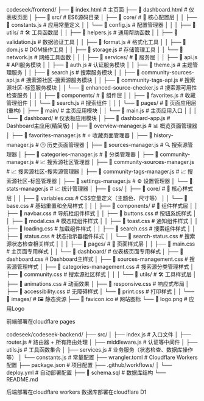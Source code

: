 codeseek/frontend/
├── 📄 index.html                              # 主页面
├── 📄 dashboard.html                          # 仪表板页面
│
├── 📁 src/                                    # ES6源码目录
│   ├── 📁 core/                              # 🎯 核心配置层
│   │   ├── 📄 constants.js                   # 应用常量定义
│   │   └── 📄 config.js                      # 配置管理器
│   │
│   ├── 📁 utils/                             # 🛠️ 工具函数层
│   │   ├── 📄 helpers.js                     # 通用帮助函数
│   │   ├── 📄 validation.js                  # 数据验证工具
│   │   ├── 📄 format.js                      # 格式化工具
│   │   ├── 📄 dom.js                         # DOM操作工具
│   │   ├── 📄 storage.js                     # 存储管理工具
│   │   └── 📄 network.js                     # 网络工具函数
│   │
│   ├── 📁 services/                          # 🔧 服务层
│   │   ├── 📄 api.js                         # API服务模块
│   │   ├── 📄 auth.js                        # 认证服务模块
│   │   ├── 📄 theme.js                       # 主题管理服务
│   │   ├── 📄 search.js                      # 搜索服务模块
│   │   ├── 📄 community-sources-api.js       # 搜索源社区-搜索源服务模块
│   │   ├── 📄 community-tags-api.js          # 搜索源社区-标签服务模块
│   │   └── 📄 enhanced-source-checker.js     # 搜索源可用性检查服务
│   │
│   ├── 📁 components/                        # 🧩 组件层
│   │   ├── 📄 favorites.js                   # 收藏管理组件
│   │   └── 📄 search.js                      # 搜索组件
│   │
│   └── 📁 pages/                             # 🚀 页面应用层 (重构)
│       ├── 📁 main/                          # 主页应用模块
│       │   └── 📄 main.js                    # 主页应用入口
│       │
│       └── 📁 dashboard/                     # 仪表板应用模块
│           ├── 📄 dashboard-app.js           # Dashboard主应用(精简版)
│           ├── 📄 overview-manager.js        # 📊 概览页面管理器
│           ├── 📄 favorites-manager.js       # ⭐ 收藏页面管理器
│           ├── 📄 history-manager.js         # 🕒 历史页面管理器
│           ├── 📄 sources-manager.js         # 🔍 搜索源管理器
│           ├── 📄 categories-manager.js      # 📂 分类管理器
│           ├── 📄 community-manager.js       # 📈 搜索源社区管理器
│           ├── 📄 community-sources-manager.js # 📈 搜索源社区-搜索源管理器
│           ├── 📄 community-tags-manager.js  # 📈 搜索源社区-标签管理器
│           ├── 📄 settings-manager.js        # ⚙️ 设置管理器
│           └── 📄 stats-manager.js           # 📈 统计管理器
│
├── 📁 css/
│   ├── 📁 core/                              # 🎯 核心样式层
│   │   ├── 📄 variables.css                  # CSS变量定义（主题色、尺寸等）
│   │   └── 📄 base.css                       # 基础重置和全局样式
│   │
│   ├── 📁 components/                        # 🧩 组件样式层
│   │   ├── 📄 navbar.css                     # 导航栏组件样式
│   │   ├── 📄 buttons.css                    # 按钮系统样式
│   │   ├── 📄 modal.css                      # 模态框组件样式 
│   │   ├── 📄 toast.css                      # 通知组件样式
│   │   ├── 📄 loading.css                    # 加载组件样式
│   │   ├── 📄 search.css                     # 搜索组件样式
│   │   ├── 📄 status.css                     # 状态指示器组件样式
│   │   └── 📄 search-status.css              # 搜索源状态检查相关样式
│   │
│   ├── 📁 pages/                             # 🚀 页面样式层
│   │   ├── 📄 main.css                       # 主页面专用样式
│   │   └── 📁 dashboard/                     # 仪表板页面专用样式
│           ├── 📄 dashboard.css              # Dashboard主样式
│           ├── 📄 sources-management.css     # 搜索源管理样式
│           ├── 📄 categories-management.css  # 搜索源分类管理样式
│           ├── 📄 community.css              # 搜索源社区样式
│   │
│   └── 📁 utils/                             # 🛠️ 工具样式层
│       ├── 📄 animations.css                 # 动画效果
│       ├── 📄 responsive.css                 # 响应式布局
│       ├── 📄 accessibility.css              # 无障碍样式
│       └── 📄 print.css                      # 打印样式
│
│
└── 📁 images/                                # 🖼️ 静态资源
    ├── 📄 favicon.ico                        # 网站图标
    └── 📄 logo.png                           # 应用Logo
	
前端部署在cloudflare pages
	
	

codeseek/codeseek-backend/
├── src/
│   ├── index.js          # 入口文件
│   ├── router.js         # 路由器 + 所有路由处理
│   ├── middleware.js     # 认证等中间件
│   ├── utils.js          # 工具函数集合
│   ├── services.js       # 业务服务（状态检查、数据库操作等）
│   └── constants.js      # 常量配置
├── wrangler.toml         # Cloudflare Workers 配置
├── package.json          # 项目配置
├── .github/workflows/
│   └── deploy.yml        # 自动部署配置
├── 📄 schema.sql                             # 数据库结构
└── README.md

后端部署在cloudflare workers
数据库部署在cloudflare D1
